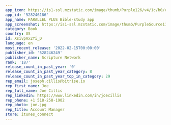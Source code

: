 ```yaml
---
app_icon: https://is1-ssl.mzstatic.com/image/thumb/Purple126/v4/1c/b0/e7/1cb0e7bc-256f-b8af-d355-9eb87ec20a82/AppIcon-1x_U007emarketing-0-10-0-85-220.png/1024x1024bb.png
app_id: '528246186'
app_name: PARALLEL PLUS Bible-study app
app_screenshot: https://is1-ssl.mzstatic.com/image/thumb/PurpleSource114/v4/53/0e/a8/530ea8b8-d026-5e59-d3e7-2c5bddc2dbe4/447f17d1-3c23-4044-ba9f-9ec834bc2b14_Simulator_Screen_Shot_-_iPhone_12_Pro_Max_-_2021-01-20_at_12.29.08.png/2778x1284bb.png
category: Book
country: US
id: XsivpAx2Yi_D
language: en
most_recent_release: '2022-02-15T00:00:00'
publisher_id: '528246249'
publisher_name: Scripture Network
rank: '187'
release_count_in_past_year: '0'
release_count_in_past_year_category: 8
release_count_in_past_year_top_in_category: 29
rep_email: joseph.cillis@bitrise.io
rep_first_name: Joe
rep_full_name: Joe Cillis
rep_linkedin: https://www.linkedin.com/in/joecillis
rep_phone: +1 518-258-1902
rep_photo: joe.jpg
rep_title: Account Manager
store: itunes_connect
---
```

